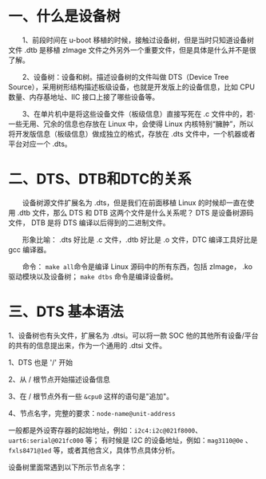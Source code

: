 # 一、什么是设备树
&emsp;&emsp;1、前段时间在 u-boot 移植的时候，接触过设备树，但是当时只知道设备树文件 .dtb 是移植 zImage 文件之外另外一个重要文件，但是具体是什么并不是很了解。

&emsp;&emsp;2、设备树：设备和树。描述设备树的文件叫做 DTS（Device Tree Source），采用树形结构描述板级设备，也就是开发版上的设备信息，比如 CPU 数量、内存基地址、IIC 接口上接了哪些设备等。

&emsp;&emsp;3、在单片机中是将这些设备文件（板级信息）直接写死在 .c 文件中的，若·一些无用、冗余的信息也存放在 Linux 中，会使得 Linux 内核特别“臃肿”，所以将开发版信息（板级信息）做成独立的格式，存放在 .dts 文件中，一个机器或者平台对应一个 .dts。

# 二、DTS、DTB和DTC的关系
&emsp;&emsp;设备树源文件扩展名为 .dts，但是我们在前面移植 Linux 的时候却一直在使 用 .dtb 文件，那么 DTS 和 DTB 这两个文件是什么关系呢？ DTS 是设备树源码文件， DTB 是将 DTS 编译以后得到的二进制文件。

&emsp;&emsp;形象比喻：  .dts 好比是 .c 文件，.dtb 好比是 .o 文件，DTC 编译工具好比是  gcc 编译器。

&emsp;&emsp;命令： 
`make all`命令是编译 Linux 源码中的所有东西，包括 zImage， .ko 驱动模块以及设备树；
 `make dtbs` 命令是编译设备树。

# 三、DTS 基本语法
1、设备树也有头文件，扩展名为 .dtsi。可以将一款 SOC 他的其他所有设备/平台的共有的信息提出来，作为一个通用的 .dtsi 文件。

1、DTS 也是 '/' 开始

2、从 / 根节点开始描述设备信息

3、在 / 根节点外有一些 `&cpu0` 这样的语句是"追加"。

4、节点名字，完整的要求：`node-name@unit-address`

一般都是外设寄存器的起始地址，例如：`i2c4:i2c@021f8000`、`uart6:serial@021fc000` 等；
有时候是 I2C 的设备地址，例如：`mag3110@0e` 、`fxls8471@1ed` 等，或者其他含义，具体节点具体分析。

设备树里面常遇到以下所示节点名字：
<!--stackedit_data:
eyJoaXN0b3J5IjpbMTUyMDgwOTMzOCwtNzA2NTU1NDkwLDIwNj
E5NTA4MzIsOTMyMDcxMTkwLDE2ODU0NzE2NywxOTYwNzE1MzQ4
LDE0NDI0NTM3NDNdfQ==
-->